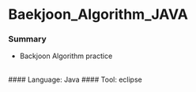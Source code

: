# Baekjoon_Algorithm_JAVA

### Summary
* Backjoon Algorithm practice
<br>
#### Language: Java
#### Tool: eclipse
